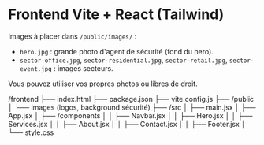 # Frontend Vite + React (Tailwind)

Images à placer dans `/public/images/` :
- `hero.jpg` : grande photo d'agent de sécurité (fond du hero).
- `sector-office.jpg`, `sector-residential.jpg`, `sector-retail.jpg`, `sector-event.jpg` : images secteurs.

Vous pouvez utiliser vos propres photos ou libres de droit.


/frontend
 ├── index.html
 ├── package.json
 ├── vite.config.js
 ├── /public
 │     └── images (logos, background sécurité)
 ├── /src
 │     ├── main.jsx
 │     ├── App.jsx
 │     ├── /components
 │     │     ├── Navbar.jsx
 │     │     ├── Hero.jsx
 │     │     ├── Services.jsx
 │     │     ├── About.jsx
 │     │     ├── Contact.jsx
 │     │     ├── Footer.jsx
 │     └── style.css
